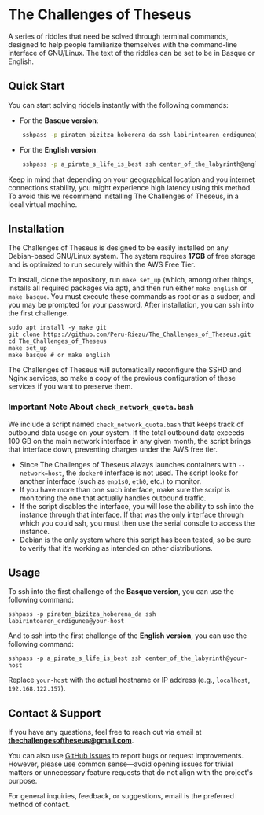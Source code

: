 # The Challenges of Theseus

A series of riddles that need be solved through terminal commands, designed to help people familiarize themselves with the command-line interface of GNU/Linux. The text of the riddles can be set to be in Basque or English.

## Quick Start

You can start solving riddels instantly with the following commands:

- For the **Basque version**:
```bash
    sshpass -p piraten_bizitza_hoberena_da ssh labirintoaren_erdigunea@theseus.ecclesiad.net
```
- For the **English version**:
```bash
    sshpass -p a_pirate_s_life_is_best ssh center_of_the_labyrinth@english.theseus.ecclesiad.net
```

Keep in mind that depending on your geographical location and you internet connections stability, you might experience high latency using this method. To avoid this we recommend installing The Challenges of Theseus, in a local virtual machine.

## Installation

The Challenges of Theseus is designed to be easily installed on any Debian-based GNU/Linux system. The system requires **17GB** of free storage and is optimized to run securely within the AWS Free Tier.

To install, clone the repository, run `make set_up` (which, among other things, installs all required packages via apt), and then run either `make english` or `make basque`. You must execute these commands as root or as a sudoer, and you may be prompted for your password. After installation, you can ssh into the first challenge.

    sudo apt install -y make git
    git clone https://github.com/Peru-Riezu/The_Challenges_of_Theseus.git
    cd The_Challenges_of_Theseus
    make set_up
    make basque # or make english

The Challenges of Theseus will automatically reconfigure the SSHD and Nginx services, so make a copy of the previous configuration of these services if you want to preserve them.

### Important Note About `check_network_quota.bash`

We include a script named `check_network_quota.bash` that keeps track of outbound data usage on your system. If the total outbound data exceeds 100 GB on the main network interface in any given month, the script brings that interface down, preventing charges under the AWS free tier.

- Since The Challenges of Theseus always launches containers with `--network=host`, the `docker0` interface is not used. The script looks for another interface (such as `enp1s0`, `eth0`, etc.) to monitor.  
- If you have more than one such interface, make sure the script is monitoring the one that actually handles outbound traffic.  
- If the script disables the interface, you will lose the ability to ssh into the instance through that interface. If that was the only interface through which you could ssh,
you must then use the serial console to access the instance.  
- Debian is the only system where this script has been tested, so be sure to verify that it’s working as intended on other distributions.

## Usage

To ssh into the first challenge of the **Basque version**, you can use the following command:

    sshpass -p piraten_bizitza_hoberena_da ssh labirintoaren_erdigunea@your-host

And to ssh into the first challenge of the **English version**, you can use the following command:

    sshpass -p a_pirate_s_life_is_best ssh center_of_the_labyrinth@your-host


Replace `your-host` with the actual hostname or IP address (e.g., `localhost`, `192.168.122.157`).

## Contact & Support

If you have any questions, feel free to reach out via email at **[thechallengesoftheseus@gmail.com](mailto:thechallengesoftheseus@gmail.com)**.  

You can also use [GitHub Issues](https://github.com/Peru-Riezu/The_Challenges_of_Theseus/issues) to report bugs or request improvements. However, please use common sense—avoid opening issues for trivial matters or unnecessary feature requests that do not align with the project's purpose.  

For general inquiries, feedback, or suggestions, email is the preferred method of contact.

